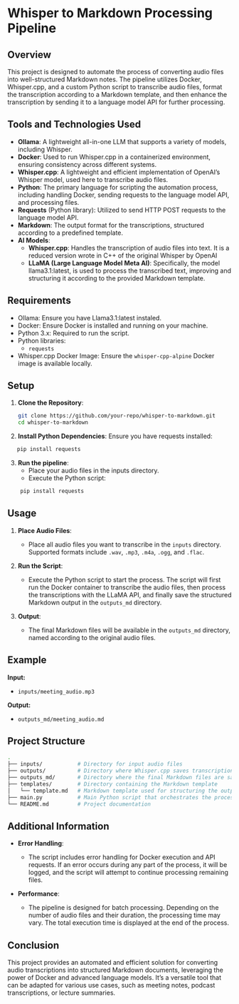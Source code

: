 # Whisper to Markdown Processing Pipeline

## Overview

This project is designed to automate the process of converting audio files into well-structured Markdown notes. The pipeline utilizes Docker, Whisper.cpp, and a custom Python script to transcribe audio files, format the transcription according to a Markdown template, and then enhance the transcription by sending it to a language model API for further processing.

## Tools and Technologies Used

- **Ollama**: A lightweight all-in-one LLM that supports a variety of models, including Whisper.
- **Docker**: Used to run Whisper.cpp in a containerized environment, ensuring consistency across different systems.
- **Whisper.cpp**: A lightweight and efficient implementation of OpenAI’s Whisper model, used here to transcribe audio files.
- **Python**: The primary language for scripting the automation process, including handling Docker, sending requests to the language model API, and processing files.
- **Requests** (Python library): Utilized to send HTTP POST requests to the language model API.
- **Markdown**: The output format for the transcriptions, structured according to a predefined template.
- **AI Models**:
    - **Whisper.cpp**: Handles the transcription of audio files into text. It is a reduced version wrote in C++ of the original Whisper by OpenAI
    - **LLaMA (Large Language Model Meta AI)**: Specifically, the model llama3.1:latest, is used to process the transcribed text, improving and structuring it according to the provided Markdown template.

## Requirements

- Ollama: Ensure you have Llama3.1:latest instaled.
- Docker: Ensure Docker is installed and running on your machine.
- Python 3.x: Required to run the script.
- Python libraries:
  - `requests`
- Whisper.cpp Docker Image: Ensure the `whisper-cpp-alpine` Docker image is available locally.

## Setup

1. **Clone the Repository**:
   ```bash
   git clone https://github.com/your-repo/whisper-to-markdown.git
   cd whisper-to-markdown

2. **Install Python Dependencies**:
Ensure you have requests installed:
```bash
   pip install requests
```

3. **Run the pipeline**:
    - Place your audio files in the inputs directory.
    - Execute the Python script:
```bash
    pip install requests
```

## Usage

1. **Place Audio Files**:
   - Place all audio files you want to transcribe in the `inputs` directory. Supported formats include `.wav`, `.mp3`, `.m4a`, `.ogg`, and `.flac`.
   
2. **Run the Script**:
   - Execute the Python script to start the process. The script will first run the Docker container to transcribe the audio files, then process the transcriptions with the LLaMA API, and finally save the structured Markdown output in the `outputs_md` directory.

3. **Output**:
   - The final Markdown files will be available in the `outputs_md` directory, named according to the original audio files.

## Example

**Input:**

- `inputs/meeting_audio.mp3`

**Output:**

- `outputs_md/meeting_audio.md`

## Project Structure

```bash
.
├── inputs/           # Directory for input audio files
├── outputs/          # Directory where Whisper.cpp saves transcriptions
├── outputs_md/       # Directory where the final Markdown files are saved
├── templates/        # Directory containing the Markdown template
│   └── template.md   # Markdown template used for structuring the output
├── main.py           # Main Python script that orchestrates the process
└── README.md         # Project documentation
```

## Additional Information

- **Error Handling**:
  - The script includes error handling for Docker execution and API requests. If an error occurs during any part of the process, it will be logged, and the script will attempt to continue processing remaining files.

- **Performance**:
  - The pipeline is designed for batch processing. Depending on the number of audio files and their duration, the processing time may vary. The total execution time is displayed at the end of the process.

## Conclusion

This project provides an automated and efficient solution for converting audio transcriptions into structured Markdown documents, leveraging the power of Docker and advanced language models. It’s a versatile tool that can be adapted for various use cases, such as meeting notes, podcast transcriptions, or lecture summaries.